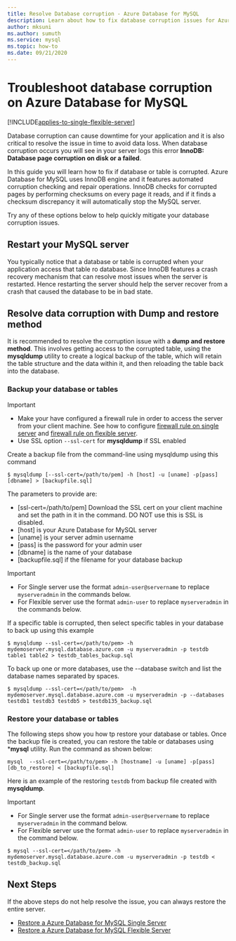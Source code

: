 ```yaml
---
title: Resolve Database corruption - Azure Database for MySQL
description: Learn about how to fix database corruption issues for Azure Database for MySQL
author: mksuni
ms.author: sumuth
ms.service: mysql
ms.topic: how-to
ms.date: 09/21/2020
---
```


# Troubleshoot database corruption on Azure Database for MySQL
[!INCLUDE[applies-to-single-flexible-server](includes/applies-to-single-flexible-server.md)]

Database corruption can cause downtime for your application and it is also critical to resolve the issue in time to avoid data loss. When database corruption occurs you will see in your server logs this error **InnoDB: Database page corruption on disk or a failed**.

In this guide you will learn how to fix if database or table is corrupted. Azure Database for MySQL uses InnoDB engine and it features automated corruption checking and repair operations. InnoDB checks for corrupted pages by performing checksums on every page it reads, and if it finds a checksum discrepancy it will automatically stop the MySQL server.

Try any of these options below to help quickly mitigate your database corruption issues.

## Restart your MySQL server

You typically notice that a database or table is corrupted when your application access that table ro database. Since InnoDB features a crash recovery mechanism that can resolve most issues when the server is restarted. Hence restarting the server should help the server recover from a crash that caused the database to be in bad state.

##  Resolve data corruption with Dump and restore method

It is recommended to resolve the corruption issue with a **dump and restore method**. This involves getting access to the corrupted table, using the **mysqldump** utility to create a logical backup of the table, which will retain the table structure and the data within it, and then reloading the table back into the database.

### Backup your database or tables

> [!Important]
> - Make your have configured a firewall rule in order to access the server from your client machine. See how to configure [firewall rule on single server](howto-manage-firewall-using-portal.md) and [firewall rule on flexible server](flexible-server/how-to-connect-tls-ssl.md).
> - Use SSL option ```--ssl-cert``` for **mysqldump** if SSL enabled

Create a backup file from the command-line using mysqldump using this command

```
$ mysqldump [--ssl-cert=/path/to/pem] -h [host] -u [uname] -p[pass] [dbname] > [backupfile.sql]
```

The parameters to provide are:
- [ssl-cert=/path/to/pem] Download the SSL cert on your client machine and set the path in it in the command. DO NOT use this is SSL is disabled.
- [host] is your Azure Database for MySQL server
- [uname] is your server admin username
- [pass]  is the password for your admin user
- [dbname] is the name of your database
- [backupfile.sql] if the filename for your database backup

> [!Important]
> - For Single server use the format ```admin-user@servername``` to replace ```myserveradmin``` in the commands below.
> - For Flexible server use the format ```admin-user``` to replace ```myserveradmin``` in the commands below.

If a specific table is corrupted, then select specific tables in your database to back up using this example
```
$ mysqldump --ssl-cert=</path/to/pem> -h mydemoserver.mysql.database.azure.com -u myserveradmin -p testdb table1 table2 > testdb_tables_backup.sql
```

To back up one or more databases, use the --database switch and list the database names separated by spaces.

```
$ mysqldump --ssl-cert=</path/to/pem>  -h mydemoserver.mysql.database.azure.com -u myserveradmin -p --databases testdb1 testdb3 testdb5 > testdb135_backup.sql
```

###  Restore your database or tables

The following steps show you how tp restore your database or tables. Once the backup file is created, you can restore the table or databases using ***mysql** utility. Run the command as shown below:

```
mysql  --ssl-cert=</path/to/pem> -h [hostname] -u [uname] -p[pass] [db_to_restore] < [backupfile.sql]
```
Here is an example of the restoring ```testdb``` from backup file created with **mysqldump**. 

> [!Important]
> - For Single server use the format ```admin-user@servername``` to replace ```myserveradmin``` in the command below.
> - For Flexible server use the format ```admin-user``` to replace ```myserveradmin``` in the command below. 

```
$ mysql --ssl-cert=</path/to/pem> -h mydemoserver.mysql.database.azure.com -u myserveradmin -p testdb < testdb_backup.sql
```

## Next Steps
If the above steps do not help resolve the issue, you can always restore the entire server.
- [Restore a  Azure Database for MySQL Single Server](howto-restore-server-portal.md)
- [Restore a Azure Database for MySQL Flexible Server](flexible-server/how-to-restore-mysql-server-portal.md)



